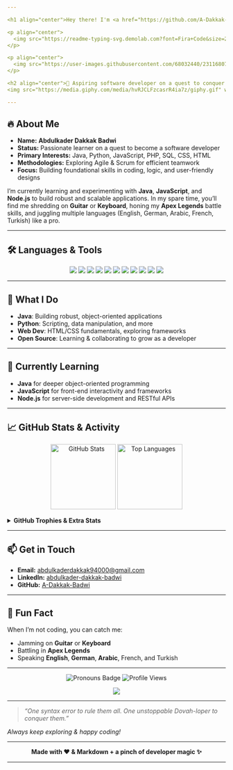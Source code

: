```yaml
---

<h1 align="center">Hey there! I'm <a href="https://github.com/A-Dakkak-Badwi">Abdulkader Dakkak Badwi</a> <img src="https://media.giphy.com/media/hvRJCLFzcasrR4ia7z/giphy.gif" width="28"></h1>

<p align="center">
  <img src="https://readme-typing-svg.demolab.com?font=Fira+Code&size=24&duration=6000&pause=500&color=1E90FF&center=true&vCenter=true&width=460&lines=Aspiring+Software+Developer;Music+Enthusiast;Multilingual+Adventurer;Lover+of+Open+Source+%F0%9F%8C%90;Always+Learning+%F0%9F%9A%80" alt="Typing SVG" />
</p>

<p align="center">
  <img src="https://user-images.githubusercontent.com/68032440/231168070-610c90e2-59ef-4fe3-8aee-bfe4a22bf5d1.gif" width="600"/>
</p>

<h2 align="center">👾 Aspiring software developer on a quest to conquer the digital realm.<br> I used to be a Dovah-loper like you, then I took a syntax error in the key! 🏹⚔️ 
<img src="https://media.giphy.com/media/hvRJCLFzcasrR4ia7z/giphy.gif" width="28"></h2>

---
```


## 🔥 About Me
- **Name:** **Abdulkader Dakkak Badwi**  
- **Status:** Passionate learner on a quest to become a software developer  
- **Primary Interests:** Java, Python, JavaScript, PHP, SQL, CSS, HTML
- **Methodologies:** Exploring Agile & Scrum for efficient teamwork  
- **Focus:** Building foundational skills in coding, logic, and user-friendly designs  

I’m currently learning and experimenting with **Java**, **JavaScript**, and **Node.js** to build robust and scalable applications. In my spare time, you’ll find me shredding on **Guitar** or **Keyboard**, honing my **Apex Legends** battle skills, and juggling multiple languages (English, German, Arabic, French, Turkish) like a pro.

---

## 🛠️ Languages & Tools

<p align="center">
  <img src="https://img.shields.io/badge/Java-ED8B00?style=for-the-badge&logo=java&logoColor=white" />
  <img src="https://img.shields.io/badge/PHP-777BB4?style=for-the-badge&logo=php&logoColor=white" />
  <img src="https://img.shields.io/badge/Python-FFD43B?style=for-the-badge&logo=python&logoColor=blue" />
  <img src="https://img.shields.io/badge/HTML-E34F26?style=for-the-badge&logo=html5&logoColor=white" />
  <img src="https://img.shields.io/badge/CSS-1572B6?style=for-the-badge&logo=css3&logoColor=white" />
  <img src="https://img.shields.io/badge/JavaScript-F7E018?style=for-the-badge&logo=javascript&logoColor=black" />
  <img src="https://img.shields.io/badge/SQL-4479A1?style=for-the-badge&logo=mysql&logoColor=white" />
  <img src="https://img.shields.io/badge/Visual%20Studio-5C2D91?style=for-the-badge&logo=visual%20studio&logoColor=white"/>
  <img src="https://img.shields.io/badge/IntelliJ%20IDEA-000000?style=for-the-badge&logo=intellij-idea&logoColor=white"/>
  <img src="https://img.shields.io/badge/Jira-0052CC?style=for-the-badge&logo=jira&logoColor=white"/>
  <img src="https://img.shields.io/badge/Microsoft%20365-2669D6?style=for-the-badge&logo=microsoft-office&logoColor=white"/>
</p>

---

## 🚀 What I Do
- **Java**: Building robust, object-oriented applications  
- **Python**: Scripting, data manipulation, and more  
- **Web Dev**: HTML/CSS fundamentals, exploring frameworks  
- **Open Source**: Learning & collaborating to grow as a developer  

---

## 🌱 Currently Learning
- **Java** for deeper object-oriented programming  
- **JavaScript** for front-end interactivity and frameworks  
- **Node.js** for server-side development and RESTful APIs  

---

## 📈 GitHub Stats & Activity

<p align="center">
  <img src="https://github-readme-stats.vercel.app/api?username=A-Dakkak-Badwi&show_icons=true&theme=radical" height="150" alt="GitHub Stats" />
  <img src="https://github-readme-stats.vercel.app/api/top-langs/?username=A-Dakkak-Badwi&layout=compact&theme=radical" height="150" alt="Top Languages" />
</p>

<details>
  <summary><b>GitHub Trophies & Extra Stats</b></summary>
  <p align="center">
    <img src="https://github-profile-trophy.vercel.app/?username=A-Dakkak-Badwi&theme=dracula&row=1&column=6&no-frame=true&no-bg=true" alt="Trophy" />
  </p>
</details>

---

## 📫 Get in Touch

- **Email:** [abdulkaderdakkak94000@gmail.com](mailto:abdulkaderdakkak94000@gmail.com)  
- **LinkedIn:** [abdulkader-dakkak-badwi](https://www.linkedin.com/in/abdulkader-dakkak-badwi/)  
- **GitHub:** [A-Dakkak-Badwi](https://github.com/A-Dakkak-Badwi)

---

## 🌟 Fun Fact
When I’m not coding, you can catch me:
- Jamming on **Guitar** or **Keyboard**  
- Battling in **Apex Legends**  
- Speaking **English**, **German**, **Arabic**, French, and Turkish  

---

<p align="center">
  <img src="https://img.shields.io/badge/Pronouns-He%2FHim-purple?style=flat-square" alt="Pronouns Badge"/>
  <img src="https://komarev.com/ghpvc/?username=A-Dakkak-Badwi&style=flat-square&color=blue" alt="Profile Views"/>
</p>

<p align="center">
  <img src="https://readme-typing-svg.demolab.com?font=Fira+Code&size=18&duration=4000&pause=500&color=1E90FF&center=true&vCenter=true&width=420&lines=Thank+you+for+stopping+by!;Feel+free+to+reach+out+anytime.">
</p>

---

> _“One syntax error to rule them all. One unstoppable Dovah-loper to conquer them.”_  

_Always keep exploring & happy coding!_  

---  

<p align="center"><strong>Made with ❤️ & Markdown + a pinch of developer magic ✨</strong></p>

---
